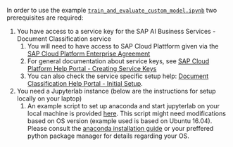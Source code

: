 In order to use the example [`train_and_evaluate_custom_model.ipynb`](train_and_evaluate_custom_model.ipynb) two prerequisites are required:

1. You have access to a service key for the SAP AI Business Services - Document Classification service
    1. You will need to have access to SAP Cloud Plattform given via the [SAP Cloud Platform Enterprise Agreement](https://wiki.scn.sap.com/wiki/pages/viewpage.action?pageId=489198716)
    1. For general documentation about service keys, see [SAP Cloud Platform Help Portal - Creating Service Keys](https://help.sap.com/viewer/65de2977205c403bbc107264b8eccf4b/Cloud/en-US/4514a14ab6424d9f84f1b8650df609ce.html)
    1. You can also check the service specific setup help: [Document Classification Help Portal - Initial Setup](https://help.sap.com/viewer/ca60cd2ed44f4261a3ae500234c46f37/SHIP/en-US/88bdee94c7c94bc99de8484f5c2db04a.html).
1. You need a Jupyterlab instance (below are the instructions for setup locally on your laptop)
    1. An example script to set up anaconda and start jupyterlab on your local machine is provided [here](./install_jupyterlab.sh). This script might need modifications based on OS version (example used is based on Ubuntu 16.04). Please consult the [anaconda installation guide](https://docs.anaconda.com/anaconda/install/) or your preffered python package manager for details regarding your OS.
